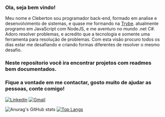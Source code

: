 ### Ola, seja bem vindo!

Meu nome e Cleberton sou programador back-end, formado em analise e desenvolvimento de sistemas, e quase me formando na [Trybe](https://www.betrybe.com/). atualmente programo em JavaScript com NodeJS, e me aventuro no mundo .net C#.
Adoro resolver problemas, e acredito que a tecnologia e somente uma ferramenta para resolução de problemas. Com esta visão procuro todos os dias estar me desafiando
e criando formas diferentes de resolver o mesmo desafio.
### Neste repositorio você ira encontrar projetos com readmes bem documentados.
### Fique a vontade em me contactar, gosto muito de ajudar as pessoas, conte comigo!
[![Linkedin](https://img.shields.io/badge/-LinkedIn-blue?style=for-the-badge&logo=Linkedin&logoColor=white)](https://www.linkedin.com/in/cleberton-francisco/) 
[![Gmail](http://img.shields.io/badge/-Gmail-D14836?style=for-the-badge&logo=Gmail&logoColor=white)](mailto:clebertonfgc@gmail.com)

![Anurag's GitHub stats](https://github-readme-stats.vercel.app/api?username=clebertonf&show_icons=true&theme=dracula)   [![Top Langs](https://github-readme-stats.vercel.app/api/top-langs/?username=clebertonf&layout=compact)](https://github.com/anuraghazra/github-readme-stats)


